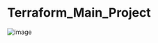 # Terraform_Main_Project
![image](https://github.com/user-attachments/assets/a0d3abcc-8bbb-4ab7-bd38-84190df307c9)
